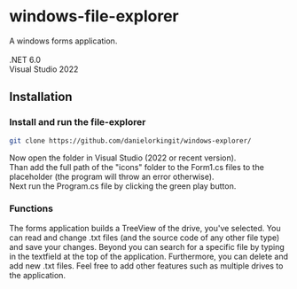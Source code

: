 # windows-file-explorer
A windows forms application. <br /> <br />.NET 6.0 <br />Visual Studio 2022

## Installation
### Install and run the file-explorer
```bash
git clone https://github.com/danielorkingit/windows-explorer/
```
Now open the folder in Visual Studio (2022 or recent version). <br />
Than add the full path of the "icons" folder to the Form1.cs files to the placeholder (the program will throw an error otherwise). <br />
Next run the Program.cs file by clicking the green play button.
### Functions
The forms application builds a TreeView of the drive, you've selected. You can read and change .txt files (and the source code of any other file type) and save your changes. Beyond you can search for a specific file by typing in the textfield at the top of the application. Furthermore, you can delete and add new .txt files. Feel free to add other features such as multiple drives to the application.

